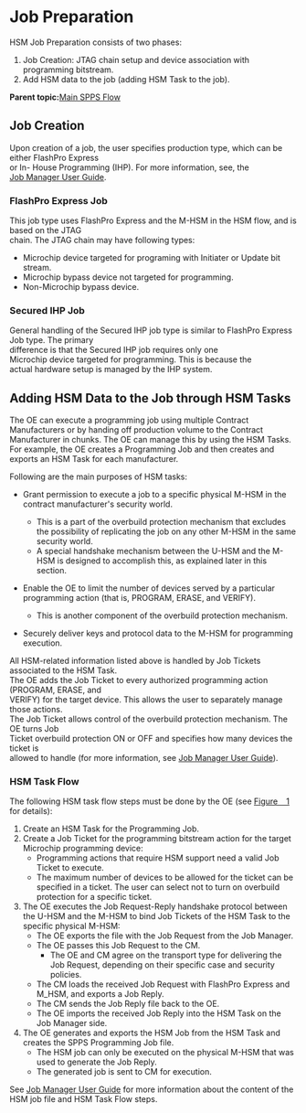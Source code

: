 # Job Preparation

HSM Job Preparation consists of two phases:

1.  Job Creation: JTAG chain setup and device association with programming bitstream.
2.  Add HSM data to the job \(adding HSM Task to the job\).

**Parent topic:**[Main SPPS Flow](GUID-466BE726-BA36-4B47-B413-30BD08FB949B.md)

## Job Creation

Upon creation of a job, the user specifies production type, which can be either FlashPro Express<br /> or In- House Programming \(IHP\). For more information, see, the<br /> [Job Manager User Guide](https://coredocs.s3.amazonaws.com/Libero/2025_1/Tool/spps_job_mgr_ug.pdf).

### FlashPro Express Job

This job type uses FlashPro Express and the M-HSM in the HSM flow, and is based on the JTAG<br /> chain. The JTAG chain may have following types:

-   Microchip device targeted for programing with ​Initiater or Update bit stream.
-   Microchip bypass device not targeted for programming.
-   Non-Microchip bypass device.

### Secured IHP Job

General handling of the Secured IHP job type is similar to FlashPro Express Job type. The primary<br /> difference is that the Secured IHP job requires only one<br /> Microchip device targeted for programming. This is because the<br /> actual hardware setup is managed by the IHP system.

## Adding HSM Data to the Job through HSM Tasks

The OE can execute a programming job using multiple Contract Manufacturers or by handing off production volume to the Contract Manufacturer in chunks. The OE can manage this by using the HSM Tasks. For example, the OE creates a Programming Job and then creates and exports an HSM Task for each manufacturer.

Following are the main purposes of HSM tasks:

-   Grant permission to execute a job to a specific physical M-HSM in the contract manufacturer's security world.
    -   This is a part of the overbuild protection mechanism that excludes the possibility of replicating the job on any other M-HSM in the same security world.
    -   A special handshake mechanism between the U-HSM and the M-HSM is designed to accomplish this, as explained later in this section.
-   Enable the OE to limit the number of devices served by a particular programming action \(that is, PROGRAM, ERASE, and VERIFY\).
    -   This is another component of the overbuild protection mechanism.

-   Securely deliver keys and protocol data to the M-HSM for programming execution.

All HSM-related information listed above is handled by Job Tickets associated to the HSM Task.<br /> The OE adds the Job Ticket to every authorized programming action \(PROGRAM, ERASE, and<br /> VERIFY\) for the target device. This allows the user to separately manage those actions.<br /> The Job Ticket allows control of the overbuild protection mechanism. The OE turns Job<br /> Ticket overbuild protection ON or OFF and specifies how many devices the ticket is<br /> allowed to handle \(for more information, see [Job Manager User Guide](https://coredocs.s3.amazonaws.com/Libero/2025_1/Tool/spps_job_mgr_ug.pdf)\).

### HSM Task Flow

The following HSM task flow steps must be done by the OE \(see [Figure   1](GUID-466BE726-BA36-4B47-B413-30BD08FB949B.md#FIG_CVD_DHQ_SNB) for details\):

1.  Create an HSM Task for the Programming Job.
2.  Create a Job Ticket for the programming bitstream action for the target Microchip programming device:
    -   Programming actions that require HSM support need a valid Job Ticket to execute.
    -   The maximum number of devices to be allowed for the ticket can be specified in a ticket. The user can select not to turn on overbuild protection for a specific ticket.
3.  The OE executes the Job Request-Reply handshake protocol between the U-HSM and the M-HSM to bind Job Tickets of the HSM Task to the specific physical M-HSM:
    -   The OE exports the file with the Job Request from the Job Manager.
    -   The OE passes this Job Request to the CM.
        -   The OE and CM agree on the transport type for delivering the Job Request, depending on their specific case and security policies.
    -   The CM loads the received Job Request with FlashPro Express and M\_HSM, and exports a Job Reply.
    -   The CM sends the Job Reply file back to the OE.
    -   The OE imports the received Job Reply into the HSM Task on the Job Manager side.
4.  The OE generates and exports the HSM Job from the HSM Task and creates the SPPS Programming Job file.
    -   The HSM job can only be executed on the physical M-HSM that was used to generate the Job Reply.
    -   The generated job is sent to CM for execution.

See [Job Manager User Guide](https://coredocs.s3.amazonaws.com/Libero/2025_1/Tool/spps_job_mgr_ug.pdf) for more information about the content of the HSM job file and HSM Task Flow steps.

